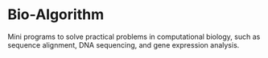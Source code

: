 # Bio-Algorithm
Mini programs to solve practical problems in computational biology, such as sequence alignment, DNA sequencing, and gene expression analysis.
